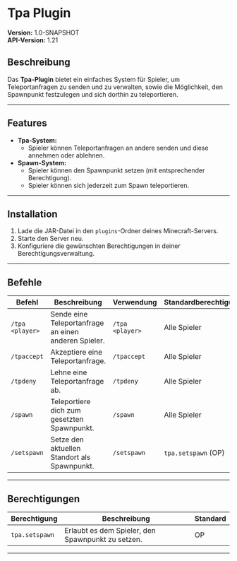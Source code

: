 # Tpa Plugin

**Version:** 1.0-SNAPSHOT  
**API-Version:** 1.21  

## Beschreibung
Das **Tpa-Plugin** bietet ein einfaches System für Spieler, um Teleportanfragen zu senden und zu verwalten, sowie die Möglichkeit, den Spawnpunkt festzulegen und sich dorthin zu teleportieren.

---

## Features
- **Tpa-System:**
  - Spieler können Teleportanfragen an andere senden und diese annehmen oder ablehnen.
- **Spawn-System:**
  - Spieler können den Spawnpunkt setzen (mit entsprechender Berechtigung).
  - Spieler können sich jederzeit zum Spawn teleportieren.

---

## Installation
1. Lade die JAR-Datei in den `plugins`-Ordner deines Minecraft-Servers.
2. Starte den Server neu.
3. Konfiguriere die gewünschten Berechtigungen in deiner Berechtigungsverwaltung.

---

## Befehle
| Befehl         | Beschreibung                                      | Verwendung           | Standardberechtigung |
|-----------------|--------------------------------------------------|----------------------|-----------------------|
| `/tpa <player>` | Sende eine Teleportanfrage an einen anderen Spieler. | `/tpa <player>`      | Alle Spieler          |
| `/tpaccept`     | Akzeptiere eine Teleportanfrage.                 | `/tpaccept`          | Alle Spieler          |
| `/tpdeny`       | Lehne eine Teleportanfrage ab.                   | `/tpdeny`            | Alle Spieler          |
| `/spawn`        | Teleportiere dich zum gesetzten Spawnpunkt.      | `/spawn`             | Alle Spieler          |
| `/setspawn`     | Setze den aktuellen Standort als Spawnpunkt.     | `/setspawn`          | `tpa.setspawn` (OP)   |

---

## Berechtigungen
| Berechtigung       | Beschreibung                                   | Standard |
|--------------------|-----------------------------------------------|----------|
| `tpa.setspawn`     | Erlaubt es dem Spieler, den Spawnpunkt zu setzen. | OP       |

---

